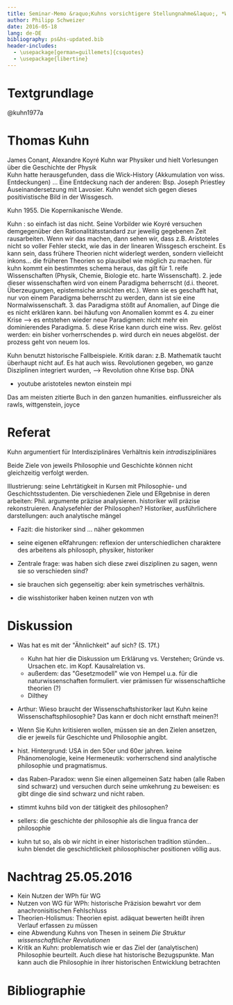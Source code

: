 ```yaml
---
title: Seminar-Memo &raquo;Kuhns vorsichtigere Stellungnahme&laquo;, *Wissenschaftstheorie und Wissenschaftsgeschichte, 5. Sitzung 18. Mai 2016*
author: Philipp Schweizer
date: 2016-05-18
lang: de-DE
bibliography: ps&hs-updated.bib
header-includes:
  - \usepackage[german=guillemets]{csquotes}
  - \usepackage{libertine}
---
```


# Textgrundlage
@kuhn1977a

# Thomas Kuhn
James Conant, Alexandre Koyré
Kuhn war Physiker und hielt Vorlesungen über die Geschichte der Physik  
Kuhn hatte herausgefunden, dass die Wick-History (Akkumulation von wiss. Entdeckungen) ... Eine Entdeckung nach der anderen: Bsp. Joseph Priestley Auseinandersetzung mit Lavosier. Kuhn wendet sich gegen dieses positivistische Bild in der Wissgesch. 

Kuhn 1955. Die Kopernikanische Wende.

Kuhn : so einfach ist das nicht. Seine Vorbilder wie Koyré versuchen demgegenüber den Rationalitätsstandard zur jeweilig gegebenen Zeit rausarbeiten. Wenn wir das machen, dann sehen wir, dass z.B. Aristoteles nicht so voller Fehler steckt, wie das in der linearen Wissgesch erscheint. Es kann sein, dass frühere Theorien nicht widerlegt werden, sondern vielleicht inkons... die früheren Theorien so plausibel wie möglich zu machen. für kuhn kommt ein bestimmtes schema heraus, das gilt für 1. reife Wissenschaften (Physik, Chemie, Biologie etc. harte Wissenschaft). 2. jede dieser wissenschaften wird von einem Paradigma beherrscht (d.i. theoret. Überzeugungen, epistemsiche ansichten etc.). Wenn sie es geschafft hat, nur von einem Paradigma beherrscht zu werden, dann ist sie eine Normalwissenschaft. 3. das Paradigma stößt auf Anomalien, auf Dinge die es nicht erklären kann. bei häufung von Anomalien kommt es 4. zu einer Krise --> es entstehen wieder neue Paradigmen: nicht mehr ein dominierendes Paradigma. 5. diese Krise kann durch eine wiss. Rev. gelöst werden: ein bisher vorherrschendes p. wird durch ein neues abgelöst. der prozess geht von neuem los.

Kuhn benutzt historische Fallbeispiele. Kritik daran: z.B. Mathematik taucht überhaupt nicht auf. Es hat auch wiss. Revolutionen gegeben, wo ganze Disziplinen integriert wurden, --> Revolution ohne Krise bsp. DNA

- youtube aristoteles newton einstein mpi

Das am meisten zitierte Buch in den ganzen humanities. einflussreicher als rawls, wittgenstein, joyce

# Referat

Kuhn argumentiert für Interdisziplinäres Verhältnis kein *intra*diszipliniäres

Beide Ziele von jeweils Philosophie und Geschichte können nicht gleichzeitig verfolgt werden.

 Illustrierung: seine Lehrtätigkeit in Kursen mit Philosophie- und Geschichtsstudenten. Die verschiedenen Ziele und ERgebnise in deren arbeiten: Phil. argumente präzise analysieren. historiker will präzise rekonstruieren. Analysefehler der Philosophen?
 Historiker, ausführlichere darstellungen: auch analytische mängel

- Fazit: die historiker sind ... näher gekommen

- seine eigenen eRfahrungen: reflexion der unterschiedlichen charaktere des arbeitens als philosoph, physiker, historiker

- Zentrale frage: was haben sich diese zwei disziplinen zu sagen, wenn sie so verschieden sind?

- sie brauchen sich gegenseitig: aber kein symetrisches verhältnis.
- die wisshistoriker haben keinen nutzen von wth

# Diskussion
- Was hat es mit der "Ähnlichkeit" auf sich? (S. 17f.)
    - Kuhn hat hier die Diskussion um Erklärung vs. Verstehen; Gründe vs. Ursachen etc. im Kopf. Kausalrelation vs. 
    - außerdem: das "Gesetzmodell" wie von Hempel u.a. für die naturwissenschaften formuliert. vier prämissen für wissenschaftliche theorien (?)
    - Dilthey

- Arthur: Wieso braucht der Wissenschaftshistoriker laut Kuhn keine Wissenschaftsphilosophie? Das kann er doch nicht ernsthaft meinen?!
- Wenn Sie Kuhn kritisieren wollen, müssen sie an den Zielen ansetzen, die er jeweils für Geschichte und Philosophie angibt.
- hist. Hintergrund: USA in den 50er und 60er jahren. keine Phänomenologie, keine Hermeneutik: vorherrschend sind analytische philosophie und pragmatismus.
- das Raben-Paradox: wenn Sie einen allgemeinen Satz haben (alle Raben sind schwarz) und versuchen durch seine umkehrung zu beweisen: es gibt dinge die sind schwarz und nicht raben.
- stimmt kuhns bild von der tätigkeit des philosophen?
- sellers: die geschichte der philosophie als die lingua franca der philosophie
- kuhn tut so, als ob wir nicht in einer historischen tradition stünden... kuhn blendet die geschichtlickeit philosophischer positionen völlig aus.

# Nachtrag 25.05.2016
- Kein Nutzen der WPh für WG   
- Nutzen von WG für WPh: historische Präzision bewahrt vor dem anachronisitischen Fehlschluss
- Theorien-Holismus: Theorien epist. adäquat bewerten heißt ihren Verlauf erfassen zu müssen
- eine Abwendung Kuhns von Thesen in seinem *Die Struktur wissenschaftlicher Revolutionen*
- Kritik an Kuhn: problematisch wie er das Ziel der (analytischen) Philosophie beurteilt. Auch diese hat historische Bezugspunkte. Man kann auch die Philosophie in ihrer historischen Entwicklung betrachten

# Bibliographie